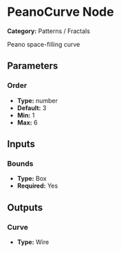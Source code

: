 
# PeanoCurve Node

**Category:** Patterns / Fractals

Peano space-filling curve

## Parameters


### Order
- **Type:** number
- **Default:** 3
- **Min:** 1
- **Max:** 6



## Inputs


### Bounds
- **Type:** Box
- **Required:** Yes



## Outputs


### Curve
- **Type:** Wire




